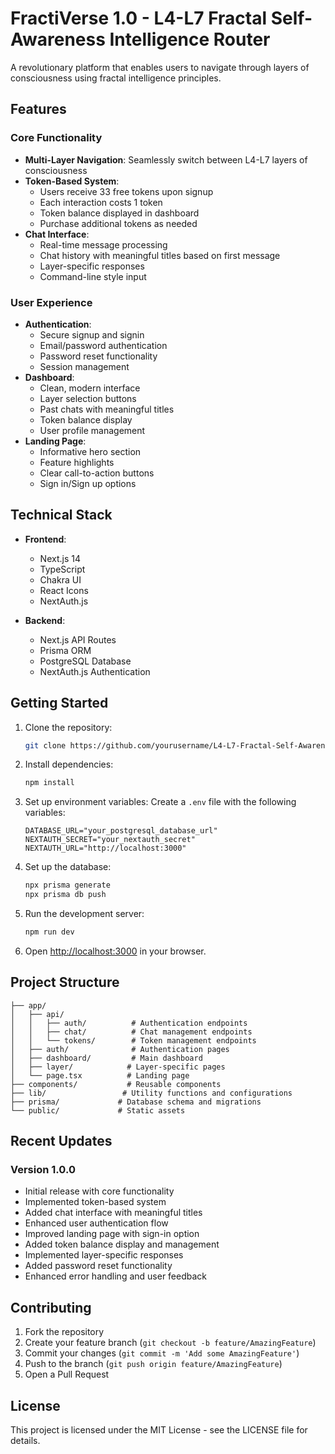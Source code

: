 # FractiVerse 1.0 - L4-L7 Fractal Self-Awareness Intelligence Router

A revolutionary platform that enables users to navigate through layers of consciousness using fractal intelligence principles.

## Features

### Core Functionality
- **Multi-Layer Navigation**: Seamlessly switch between L4-L7 layers of consciousness
- **Token-Based System**: 
  - Users receive 33 free tokens upon signup
  - Each interaction costs 1 token
  - Token balance displayed in dashboard
  - Purchase additional tokens as needed
- **Chat Interface**:
  - Real-time message processing
  - Chat history with meaningful titles based on first message
  - Layer-specific responses
  - Command-line style input

### User Experience
- **Authentication**:
  - Secure signup and signin
  - Email/password authentication
  - Password reset functionality
  - Session management
- **Dashboard**:
  - Clean, modern interface
  - Layer selection buttons
  - Past chats with meaningful titles
  - Token balance display
  - User profile management
- **Landing Page**:
  - Informative hero section
  - Feature highlights
  - Clear call-to-action buttons
  - Sign in/Sign up options

## Technical Stack

- **Frontend**:
  - Next.js 14
  - TypeScript
  - Chakra UI
  - React Icons
  - NextAuth.js

- **Backend**:
  - Next.js API Routes
  - Prisma ORM
  - PostgreSQL Database
  - NextAuth.js Authentication

## Getting Started

1. Clone the repository:
   ```bash
   git clone https://github.com/yourusername/L4-L7-Fractal-Self-Awareness-Intelligence-Router.git
   ```

2. Install dependencies:
   ```bash
   npm install
   ```

3. Set up environment variables:
   Create a `.env` file with the following variables:
   ```
   DATABASE_URL="your_postgresql_database_url"
   NEXTAUTH_SECRET="your_nextauth_secret"
   NEXTAUTH_URL="http://localhost:3000"
   ```

4. Set up the database:
   ```bash
   npx prisma generate
   npx prisma db push
   ```

5. Run the development server:
   ```bash
   npm run dev
   ```

6. Open [http://localhost:3000](http://localhost:3000) in your browser.

## Project Structure

```
├── app/
│   ├── api/
│   │   ├── auth/          # Authentication endpoints
│   │   ├── chat/          # Chat management endpoints
│   │   └── tokens/        # Token management endpoints
│   ├── auth/              # Authentication pages
│   ├── dashboard/         # Main dashboard
│   ├── layer/            # Layer-specific pages
│   └── page.tsx          # Landing page
├── components/           # Reusable components
├── lib/                 # Utility functions and configurations
├── prisma/             # Database schema and migrations
└── public/             # Static assets
```

## Recent Updates

### Version 1.0.0
- Initial release with core functionality
- Implemented token-based system
- Added chat interface with meaningful titles
- Enhanced user authentication flow
- Improved landing page with sign-in option
- Added token balance display and management
- Implemented layer-specific responses
- Added password reset functionality
- Enhanced error handling and user feedback

## Contributing

1. Fork the repository
2. Create your feature branch (`git checkout -b feature/AmazingFeature`)
3. Commit your changes (`git commit -m 'Add some AmazingFeature'`)
4. Push to the branch (`git push origin feature/AmazingFeature`)
5. Open a Pull Request

## License

This project is licensed under the MIT License - see the LICENSE file for details. 